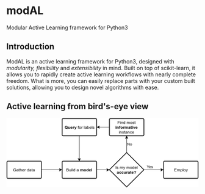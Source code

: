 # modAL
Modular Active Learning framework for Python3

## Introduction
ModAL is an active learning framework for Python3, designed with *modularity, flexibility* and *extensibility* in mind.
Built on top of scikit-learn, it allows you to rapidly create active learning workflows with nearly complete freedom.
What is more, you can easily replace parts with your custom built solutions, allowing you to design novel algorithms
with ease.

## Active learning from bird's-eye view
![](doc/img/active_learning.png)
